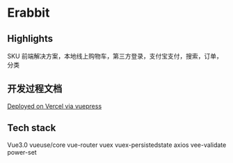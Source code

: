 # Erabbit

## Highlights

SKU 前端解决方案，本地线上购物车，第三方登录，支付宝支付，搜索，订单，分类

## 开发过程文档
[Deployed on Vercel via vuepress](http://tutu-vue3-docs.vercel.app/)

## Tech stack

Vue3.0 
vueuse/core 
vue-router 
vuex 
vuex-persistedstate 
axios 
vee-validate 
power-set
